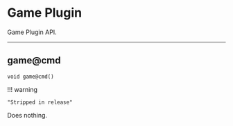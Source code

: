# Game Plugin

Game Plugin API.

---

## game@cmd

`void game@cmd()`

!!! warning 

    "Stripped in release"

Does nothing.
